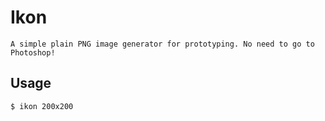 # Ikon

    A simple plain PNG image generator for prototyping. No need to go to Photoshop!

## Usage

    $ ikon 200x200